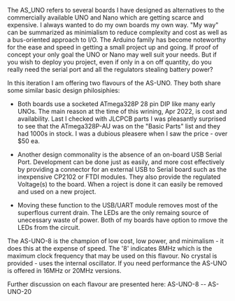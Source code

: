 The AS_UNO refers to several boards I have designed as alternatives to the commercially available UNO and Nano which are getting scarce and expensive.  I always wanted to do my own boards my own way.  "My way" can be summarized as minimialism to reduce complexity and cost as well as a bus-oriented approach to I/O.  The Arduino family has become noteworthy for the ease and speed in getting a small project up and going.  If proof of concept your only goal the UNO or Nano may well suit your needs.  But if you wish to deploy you project, even if only in a on off quantity, do you really need the serial port and all the regulators stealing battery power?

In this iteration I am offering two flavours of the AS-UNO.  They both share some similar basic design philosiphies:

- Both boards use a socketed ATmega328P 28 pin DIP like many early UNOs.  The main reason at the time of this wrining, Apr 2022, is cost and availability. Last I checked with JLCPCB parts I was pleasantly surprised to see that the ATmega328P-AU was on the "Basic Parts" list and they had 1000s in stock.  I was a dubious pleasere when I saw the price - over $50 ea.

- Another design commonality is the absence of an on-board USB Serial Port.  Development can be done just as easily, and more cost effectively by providing a connector for an external USB to Serial board such as the inexpensive CP2102 or FTDI modules.  They also provide the regulated Voltage(s) to the board.  When a roject is done it can easily be removed and used on a new project.

- Moving these function to the USB/UART module removes most of the superflous current drain.  The LEDs are the only remaing source of unecessary waste of power.  Both of my boards have option to rmove the LEDs from the circuit.

The AS-UNO-8 is the champion of low cost, low power, and minimalism - it does this at the expense of speed.  The '8' indicates 8MHz which is the maximum clock frequency that may be used on this flavour.  No crystal is provided - uses the internal oscillator.  If you need performance the AS-UNO is offered in 16MHz or 20MHz versions.

Further discussion on each flavour are presented here:  AS-UNO-8   --   AS-UNO-20

